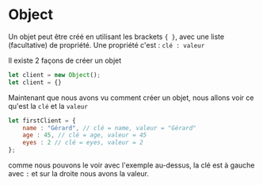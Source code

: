 # Object

Un objet peut être créé en utilisant les brackets `{ }`, avec une liste (facultative) de propriété. Une propriété c'est : `clé : valeur` 

Il existe 2 façons de créer un objet
```js
let client = new Object();
let client = {}
```

Maintenant que nous avons vu comment créer un objet, nous allons voir ce qu'est la `clé` et la `valeur`

```js
let firstClient = {
    name : "Gérard", // clé = name, valeur = "Gérard"
    age : 45, // clé = age, valeur = 45
    eyes : 2 // clé = eyes, valeur = 2
};
```

comme nous pouvons le voir avec l'exemple au-dessus, la clé est à gauche avec `:` et sur la droite nous avons la valeur.

